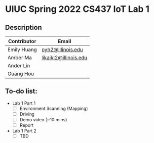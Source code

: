 # UIUC Spring 2022 CS437 IoT Lab 1

## Description
| Contributor   |     Email              |
| ------------- | ---------------------- |
| Emily Huang   | pyh2@illinois.edu      |
| Amber Ma      | likaikl2@illinois.edu  |
| Ander Lin     |                        |
| Guang Hou     |                        |



## To-do list:
- Lab 1 Part 1
  - [ ] Environment Scanning (Mapping)
  - [ ] Driving
  - [ ] Demo video (~10 mins)
  - [ ] Report

- Lab 1 Part 2
  - [ ] TBD

